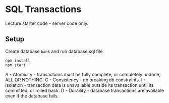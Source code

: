 # SQL Transactions

Lecture starter code - server code only.

## Setup

Create database `bank` and run database.sql file.

```
npm install
npm start
```



A - Atomicity - transactions must be fully complete, or completely undone, ALL OR NOTHING.
C - Consistency - no breaking db constraints.
I - Isolation - transaction data is unavailable outside its transaction until its committed, or rolled back.
D - Duraility - database transactions are available even if the database fails.